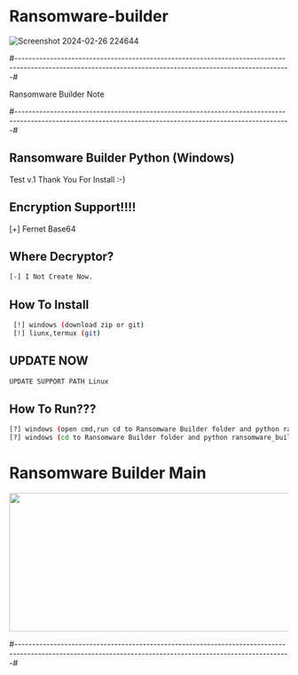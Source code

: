 # Ransomware-builder


![Screenshot 2024-02-26 224644](https://github.com/Hex1629/Ac0ddRansom/assets/93824226/2133e8f7-5119-412b-9b82-eb7dd86f4cda)

#-----------------------------------------------------------------------------------------------------------------------------------------------------------#

Ransomware Builder Note

#-----------------------------------------------------------------------------------------------------------------------------------------------------------#

## Ransomware Builder Python (Windows)
 Test v.1
 Thank You For Install :-)

## Encryption Support!!!!
[+] Fernet Base64


## Where Decryptor?

```sh
[-] I Not Create Now.
 ```


## How To Install

```sh
 [!] windows (download zip or git)
 [!] liunx,termux (git)
 ```
 
 ## UPDATE NOW

```sh
UPDATE SUPPORT PATH Linux
 ```


## How To Run???

```sh
[?] windows (open cmd,run cd to Ransomware Builder folder and python ransomware_builder.py)
[?] windows (cd to Ransomware Builder folder and python ransomware_builder.py)
```

# Ransomware Builder Main

<img src="https://github.com/Hex1629/Ransomware-Builder-Python-Windows/blob/main/Ransomware_Builder.jpg" width="520" height="250">

#-----------------------------------------------------------------------------------------------------------------------------------------------------------#
